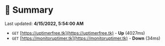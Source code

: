 # 📖 Summary
Last updated: **4/15/2022, 5:54:00 AM**

- `GET` [https://uptimerfree.tk](https://uptimerfree.tk) - **Up** (4027ms)
- `GET` [https://monitoruptimer.tk](https://monitoruptimer.tk) - **Down** (34ms)
